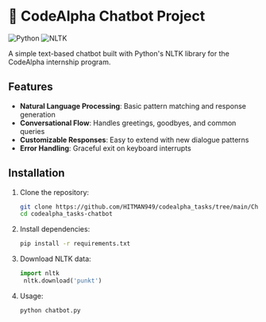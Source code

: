 # 🤖 CodeAlpha Chatbot Project

![Python](https://img.shields.io/badge/Python-3.8%2B-blue)
![NLTK](https://img.shields.io/badge/NLTK-3.8.1-orange)

A simple text-based chatbot built with Python's NLTK library for the CodeAlpha internship program.

## Features

- **Natural Language Processing**: Basic pattern matching and response generation
- **Conversational Flow**: Handles greetings, goodbyes, and common queries
- **Customizable Responses**: Easy to extend with new dialogue patterns
- **Error Handling**: Graceful exit on keyboard interrupts

## Installation

1. Clone the repository:
   ```bash
   git clone https://github.com/HITMAN949/codealpha_tasks/tree/main/ChatBot
   cd codealpha_tasks-chatbot

2. Install dependencies:
   ```bash
   pip install -r requirements.txt

3. Download NLTK data:
   ```python
   import nltk
    nltk.download('punkt')

4. Usage:
   ```bash
   python chatbot.py